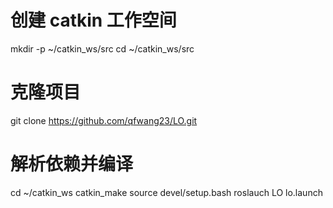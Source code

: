# 创建 catkin 工作空间
mkdir -p ~/catkin_ws/src
cd ~/catkin_ws/src

# 克隆项目
git clone https://github.com/qfwang23/LO.git

# 解析依赖并编译
cd ~/catkin_ws
catkin_make
source devel/setup.bash
roslauch LO lo.launch
